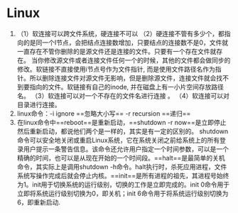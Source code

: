 # Linux
1. （1）软连接可以跨文件系统，硬连接不可以
（2）硬连接不管有多少个，都指向的是同一个I节点，会把结点连接数增加，只要结点的连接数不是0，文件就一直存在不管你删除的是源文件还是连接的文件。只要有一个存在文件就存在。 当你修改源文件或者连接文件任何一个的时候，其他的文件都会做同步的修改。软链接不直接使用i节点号作为文件指针, 而是使用文件路径名作为指针。所以删除连接文件对源文件无影响，但是删除源文件，连接文件就会找不到要指向的文件。软链接有自己的inode, 并在磁盘上有一小片空间存放路径名。
（3）软连接可以对一个不存在的文件名进行连接 。
（4）软连接可以对目录进行连接。
2. linux命令：-i     ignore          ==忽略大小写==
-r    recursion      ==递归==
3. 在linux命令中==reboot==是重新启动，==shutdown -r now==是立即停止然后重新启动，都说他们两个是一样的，其实是有一定的区别的。
shutdown命令可以安全地关闭或重启Linux系统，它在系统关闭之前给系统上的所有登录用户提示一条警告信息。该命令还允许用户指定一个时间参数，可以是一个精确的时间，也可以是从现在开始的一个时间段。==halt==是最简单的关机命令，其实际上是调用shutdown -h命令。halt执行时，杀死应用进程，文件系统写操作完成后就会停止内核。==init==是所有进程的祖先，其进程号始终为1。init用于切换系统的运行级别，切换的工作是立即完成的。init 0命令用于立即将系统运行级别切换为0，即关机；init 6命令用于将系统运行级别切换为6，即重新启动.